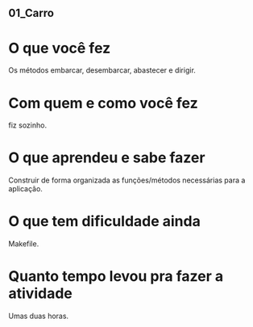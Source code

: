 ## 01_Carro

# O que você fez
 Os métodos embarcar, desembarcar, abastecer e dirigir.
# Com quem e como você fez
 fiz sozinho.
# O que aprendeu e sabe fazer
 Construir de forma organizada as funções/métodos necessárias para a aplicação.
# O que tem dificuldade ainda
  Makefile.
# Quanto tempo levou pra fazer a atividade
  Umas duas horas.
